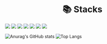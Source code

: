 <div align=center><h1>📚 Stacks</h1></div>

<div> 
  <img src="https://img.shields.io/badge/python-000000?style=for-the-badge&logo=python&logoColor=white">
  <img src="https://img.shields.io/badge/FastAPI-000000?style=for-the-badge&logo=FastAPI&logoColor=white"> 
  <img src="https://img.shields.io/badge/mongoDB-000000?style=for-the-badge&logo=MongoDB&logoColor=white">
  <img src="https://img.shields.io/badge/react-000000?style=for-the-badge&logo=react&logoColor=black">
  <img src="https://img.shields.io/badge/vue.js-000000?style=for-the-badge&logo=vue.js&logoColor=white"> 
  <img src="https://img.shields.io/badge/node.js-000000?style=for-the-badge&logo=Node.js&logoColor=white">
  <img src="https://img.shields.io/badge/mysql-000000?style=for-the-badge&logo=mysql&logoColor=white">   
  <br>
</div>


![Anurag's GitHub stats](https://github-readme-stats.vercel.app/api?username=edgelines&show_icons=true&theme=dark)
![Top Langs](https://github-readme-stats.vercel.app/api/top-langs/?username=edgelines&layout=compact&theme=dark)

